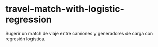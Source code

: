 # travel-match-with-logistic-regression
Sugerir un match de viaje entre camiones y generadores de carga con regresión logística.
